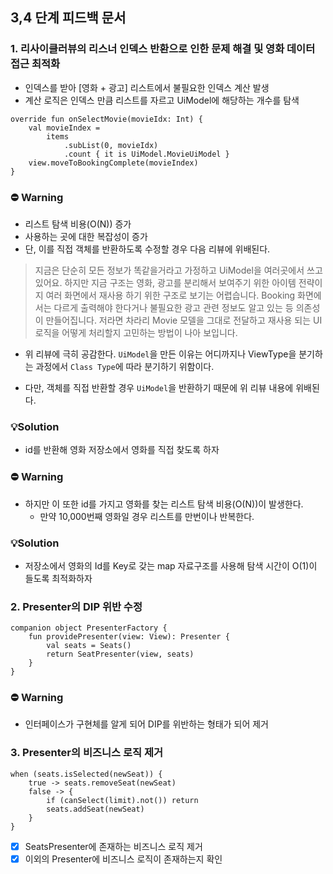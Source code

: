 ## 3,4 단계 피드백 문서

### 1. 리사이클러뷰의 리스너 인덱스 반환으로 인한 문제 해결 및 영화 데이터 접근 최적화
+ 인덱스를 받아 [영화 + 광고] 리스트에서 불필요한 인덱스 계산 발생
+ 계산 로직은 인덱스 만큼 리스트를 자르고 UiModel에 해당하는 개수를 탐색
```
override fun onSelectMovie(movieIdx: Int) {
    val movieIndex =
        items
            .subList(0, movieIdx)
            .count { it is UiModel.MovieUiModel }
    view.moveToBookingComplete(movieIndex)
}
```
### ⛔️ Warning
+ 리스트 탐색 비용(O(N)) 증가
+ 사용하는 곳에 대한 복잡성이 증가
+ 단, 이를 직접 객체를 반환하도록 수정할 경우 다음 리뷰에 위배된다.
> 지금은 단순히 모든 정보가 똑같을거라고 가정하고 UiModel을 여러곳에서 쓰고있어요.
> 하지만 지금 구조는 영화, 광고를 분리해서 보여주기 위한 아이템 전략이지 여러 화면에서 재사용 하기 위한 구조로 보기는 어렵습니다.
> Booking 화면에서는 다르게 출력해야 한다거나 불필요한 광고 관련 정보도 알고 있는 등 의존성이 만들어집니다.
> 저라면 차라리 Movie 모델을 그대로 전달하고 재사용 되는 UI 로직을 어떻게 처리할지 고민하는 방법이 나아 보입니다.

- 위 리뷰에 극히 공감한다. `UiModel`을 만든 이유는 어디까지나 ViewType을 분기하는 과정에서 `Class Type`에 따라 분기하기 위함이다.
+ 다만, 객체를 직접 반환할 경우 `UiModel`을 반환하기 때문에 위 리뷰 내용에 위배된다.

### 💡Solution
+ id를 반환해 영화 저장소에서 영화를 직접 찾도록 하자

### ⛔️ Warning
+ 하지만 이 또한 id를 가지고 영화를 찾는 리스트 탐색 비용(O(N))이 발생한다.
  + 만약 10,000번째 영화일 경우 리스트를 만번이나 반복한다.

### 💡Solution
+ 저장소에서 영화의 Id를 Key로 갖는 map 자료구조를 사용해 탐색 시간이 O(1)이 들도록 최적화하자

### 2. Presenter의 DIP 위반 수정
```
companion object PresenterFactory {
    fun providePresenter(view: View): Presenter {
        val seats = Seats()
        return SeatPresenter(view, seats)
    }
}
```
### ⛔️ Warning
- 인터페이스가 구현체를 알게 되어 DIP를 위반하는 형태가 되어 제거

### 3. Presenter의 비즈니스 로직 제거
```
when (seats.isSelected(newSeat)) {
    true -> seats.removeSeat(newSeat)
    false -> {
        if (canSelect(limit).not()) return
        seats.addSeat(newSeat)
    }
}
```
- [x] SeatsPresenter에 존재하는 비즈니스 로직 제거
- [x] 이외의 Presenter에 비즈니스 로직이 존재하는지 확인
